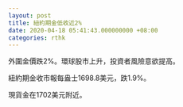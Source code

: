 ```yaml
---
layout: post
title: 紐約期金低收近2%
date: 2020-04-18 05:41:43.000000000 +08:00
categories: rthk
---
```


外圍金價跌2%。環球股市上升，投資者風險意欲提高。

紐約期金收市報每盎士1698.8美元，跌1.9%。

現貨金在1702美元附近。
